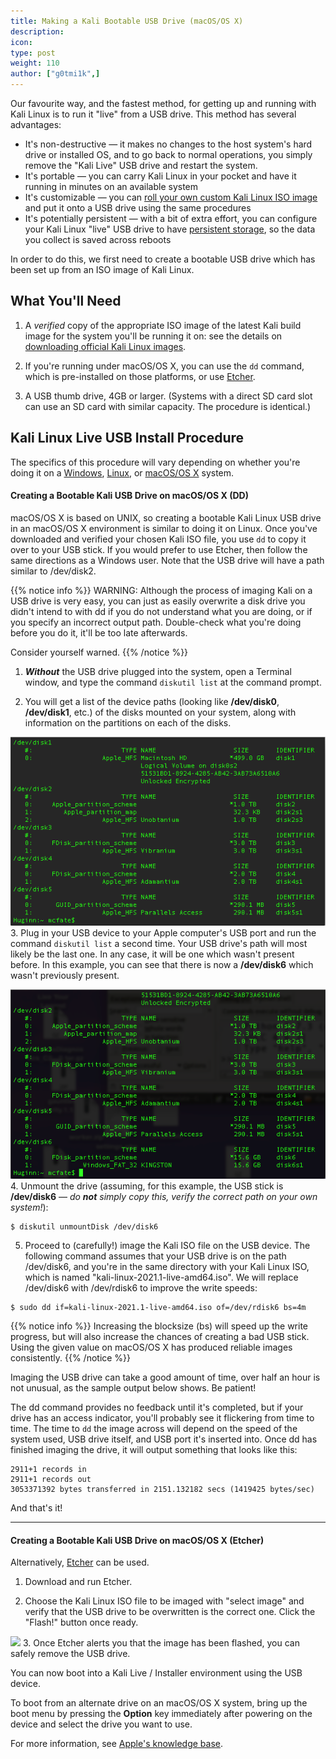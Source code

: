```yaml
---
title: Making a Kali Bootable USB Drive (macOS/OS X)
description:
icon:
type: post
weight: 110
author: ["g0tmi1k",]
---
```


Our favourite way, and the fastest method, for getting up and running with Kali Linux is to run it "live" from a USB drive. This method has several advantages:

- It's non-destructive — it makes no changes to the host system's hard drive or installed OS, and to go back to normal operations, you simply remove the "Kali Live" USB drive and restart the system.
- It's portable — you can carry Kali Linux in your pocket and have it running in minutes on an available system
- It's customizable — you can [roll your own custom Kali Linux ISO image](/docs/development/live-build-a-custom-kali-iso/) and put it onto a USB drive using the same procedures
- It's potentially persistent — with a bit of extra effort, you can configure your Kali Linux "live" USB drive to have [persistent storage](/docs/usb/usb-persistence/), so the data you collect is saved across reboots

In order to do this, we first need to create a bootable USB drive which has been set up from an ISO image of Kali Linux.

## What You'll Need

1. A _verified_ copy of the appropriate ISO image of the latest Kali build image for the system you'll be running it on: see the details on [downloading official Kali Linux images](/docs/introduction/download-official-kali-linux-images/).

2. If you're running under macOS/OS X, you can use the `dd` command, which is pre-installed on those platforms, or use [Etcher](https://www.balena.io/etcher/).

3. A USB thumb drive, 4GB or larger. (Systems with a direct SD card slot can use an SD card with similar capacity. The procedure is identical.)

## Kali Linux Live USB Install Procedure

The specifics of this procedure will vary depending on whether you're doing it on a [Windows](/docs/usb/live-usb-install-with-windows/), [Linux](/docs/usb/live-usb-install-with-linux/), or [macOS/OS X](/docs/usb/live-usb-install-with-mac/) system.

#### Creating a Bootable Kali USB Drive on macOS/OS X (DD)

macOS/OS X is based on UNIX, so creating a bootable Kali Linux USB drive in an macOS/OS X environment is similar to doing it on Linux. Once you've downloaded and verified your chosen Kali ISO file, you use `dd` to copy it over to your USB stick. If you would prefer to use Etcher, then follow the same directions as a Windows user. Note that the USB drive will have a path similar to /dev/disk2.

{{% notice info %}}
WARNING: Although the process of imaging Kali on a USB drive is very easy, you can just as easily overwrite a disk drive you didn't intend to with dd if you do not understand what you are doing, or if you specify an incorrect output path. Double-check what you're doing before you do it, it'll be too late afterwards.

Consider yourself warned.
{{% /notice %}}

1. **_Without_** the USB drive plugged into the system, open a Terminal window, and type the command `diskutil list` at the command prompt.

2. You will get a list of the device paths (looking like **/dev/disk0**, **/dev/disk1**, etc.) of the disks mounted on your system, along with information on the partitions on each of the disks.

![](TerminalScreenSnapz010.png)
3. Plug in your USB device to your Apple computer's USB port and run the command `diskutil list` a second time. Your USB drive's path will most likely be the last one. In any case, it will be one which wasn't present before. In this example, you can see that there is now a **/dev/disk6** which wasn't previously present.

![](TerminalScreenSnapz011.png)
4. Unmount the drive (assuming, for this example, the USB stick is **/dev/disk6** — _do **not** simply copy this, verify the correct path on your own system!_):

```console
$ diskutil unmountDisk /dev/disk6
```

5. Proceed to (carefully!) image the Kali ISO file on the USB device. The following command assumes that your USB drive is on the path /dev/disk6, and you're in the same directory with your Kali Linux ISO, which is named "kali-linux-2021.1-live-amd64.iso". We will replace /dev/disk6 with /dev/rdisk6 to improve the write speeds:

```console
$ sudo dd if=kali-linux-2021.1-live-amd64.iso of=/dev/rdisk6 bs=4m
```

{{% notice info %}}
Increasing the blocksize (bs) will speed up the write progress, but will also increase the chances of creating a bad USB stick. Using the given value on macOS/OS X has produced reliable images consistently.
{{% /notice %}}

Imaging the USB drive can take a good amount of time, over half an hour is not unusual, as the sample output below shows. Be patient!

The dd command provides no feedback until it's completed, but if your drive has an access indicator, you'll probably see it flickering from time to time. The time to `dd` the image across will depend on the speed of the system used, USB drive itself, and USB port it's inserted into. Once dd has finished imaging the drive, it will output something that looks like this:

```plaintext
2911+1 records in
2911+1 records out
3053371392 bytes transferred in 2151.132182 secs (1419425 bytes/sec)
```

And that's it!

- - -

#### Creating a Bootable Kali USB Drive on macOS/OS X (Etcher)

Alternatively, [Etcher](https://www.balena.io/etcher/) can be used.

1. Download and run Etcher.

2. Choose the Kali Linux ISO file to be imaged with "select image" and verify that the USB drive to be overwritten is the correct one. Click the "Flash!" button once ready.

![](kali-usb-install-windows.png)
3. Once Etcher alerts you that the image has been flashed, you can safely remove the USB drive.

You can now boot into a Kali Live / Installer environment using the USB device.

To boot from an alternate drive on an macOS/OS X system, bring up the boot menu by pressing the **Option** key immediately after powering on the device and select the drive you want to use.

For more information, see [Apple's knowledge base](https://support.apple.com/kb/ht1310).

